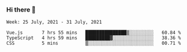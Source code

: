 ### Hi there 👋
<!--START_SECTION:waka-->
```text
Week: 25 July, 2021 - 31 July, 2021

Vue.js       7 hrs 55 mins   ███████████████▒░░░░░░░░░   60.84 % 
TypeScript   4 hrs 59 mins   █████████▓░░░░░░░░░░░░░░░   38.36 % 
CSS          5 mins          ▒░░░░░░░░░░░░░░░░░░░░░░░░   00.71 % 
```
<!--END_SECTION:waka-->

<p align="center"> </p>


<!--
**thallard/thallard** is a ✨ _special_ ✨ repository because its `README.md` (this file) appears on your GitHub profile.

Here are some ideas to get you started:

- 🔭 I’m currently working on ...
- 🌱 I’m currently learning ...
- 👯 I’m looking to collaborate on ...
- 🤔 I’m looking for help with ...
- 💬 Ask me about ...
- 📫 How to reach me: ...
- 😄 Pronouns: ...
- ⚡ Fun fact: ...
-->
